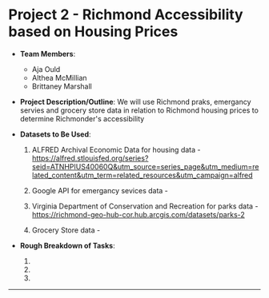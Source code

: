 # Project 2 - Richmond Accessibility based on Housing Prices 

* **Team Members**:
    - Aja Ould
    - Althea McMillian
    - Brittaney Marshall
    

* **Project Description/Outline**: We will use Richmond praks, emergancy servies and grocery store data in relation to Richmond housing prices to determine Richmonder's accessibility

* **Datasets to Be Used**: 
  
  1. ALFRED Archival Economic Data for housing data - https://alfred.stlouisfed.org/series?seid=ATNHPIUS40060Q&utm_source=series_page&utm_medium=related_content&utm_term=related_resources&utm_campaign=alfred

  2. Google API for emergancy sevices data - 
  
  3.  Virginia Department of Conservation and Recreation for parks data - https://richmond-geo-hub-cor.hub.arcgis.com/datasets/parks-2

  4. Grocery Store data - 
    
* **Rough Breakdown of Tasks**:

  1. 

  2. 

  3.
- - -

